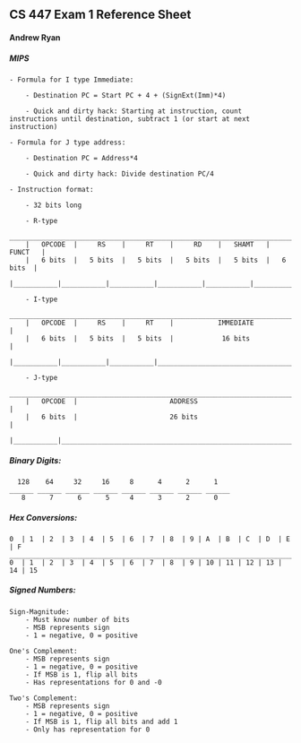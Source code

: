 ## CS 447 Exam 1 Reference Sheet
#### Andrew Ryan

##### MIPS

	- Formula for I type Immediate:
		
		- Destination PC = Start PC + 4 + (SignExt(Imm)*4)

		- Quick and dirty hack: Starting at instruction, count instructions until destination, subtract 1 (or start at next instruction)

	- Formula for J type address:

		- Destination PC = Address*4

		- Quick and dirty hack: Divide destination PC/4

	- Instruction format:

		- 32 bits long

		- R-type
		_________________________________________________________________________
		|	OPCODE	|	  RS	|	  RT	|	  RD	|	SHAMT	|	FUNCT	|
		|	6 bits	|	5 bits	|	5 bits	|	5 bits	|	5 bits	|	6 bits	|
		|___________|___________|___________|___________|___________|___________|

		- I-type
		_________________________________________________________________________
		|	OPCODE	|	  RS	|	  RT	|			IMMEDIATE 				|
		|	6 bits	|	5 bits	|	5 bits	|			 16 bits				|
		|___________|___________|___________|___________________________________|

		- J-type
		_________________________________________________________________________
		|	OPCODE	|						ADDRESS	  							|
		|	6 bits	|						26 bits								|
		|___________|___________________________________________________________|


##### Binary Digits:

	  128    64     32     16     8      4      2      1
	______ ______ ______ ______ ______ ______ ______ ______
	   8      7      6      5     4      3      2      0   


##### Hex Conversions:

	0  | 1  | 2  | 3  | 4  | 5  | 6  | 7  | 8  | 9 | A  | B  | C  | D  | E  | F
    ____________________________________________________________________________
	0  | 1  | 2  | 3  | 4  | 5  | 6  | 7  | 8  | 9 | 10 | 11 | 12 | 13 | 14 | 15

##### Signed Numbers:
	
	Sign-Magnitude:
		- Must know number of bits
		- MSB represents sign
		- 1 = negative, 0 = positive

	One's Complement:
		- MSB represents sign
		- 1 = negative, 0 = positive
		- If MSB is 1, flip all bits
		- Has representations for 0 and -0

	Two's Complement:
		- MSB represents sign
		- 1 = negative, 0 = positive
		- If MSB is 1, flip all bits and add 1
		- Only has representation for 0
